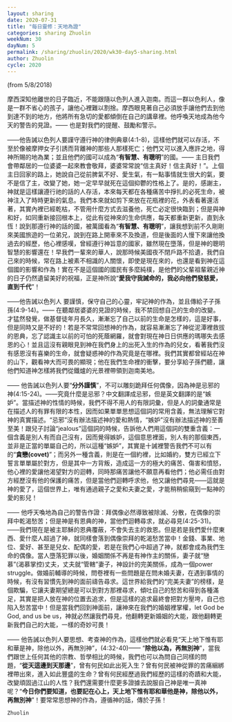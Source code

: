 ```yaml
---
layout: sharing
date: 2020-07-31
title: "每日靈修：天地為證"
categories: sharing Zhuolin
weekNum: 30
dayNum: 5
permalink: /sharing/zhuolin/2020/wk30-day5-sharing.html
author: Zhuolin
cycle: 2020
---
```

(from 5/8/2018)

摩西深知他離世的日子臨近，不能跟隨以色列人進入迦南。而這一群以色利人，像是一群不省心的孩子，讓他心裡難以割捨。摩西眼見著自己必須放手讓他們去到他到達不到的地方，他將所有急切的愛都傾倒在自己的講章裡。他呼喚天地成為他今天的警告的見證。—— 也是對我們的提醒、鼓勵和警示。  

——他告誡以色列人要謹守遵行神的律例典章(4:1-8)，這樣他們就可以存活，不至於像被摩押女子引誘而背離神的那些人那樣死亡；他們又可以進入應許之地，得神所賜的地為業；並且他們的國可以成為“**有智慧、有聰明**”的國。—— 主日我們會帶鄰居的一位婆婆一起來教會敬拜，婆婆常常說“信主真好！信主真好！”。上個主日回家的路上，她說自己從前脾氣不好、愛生氣，有一點事情就生很大的氣，要不是信了主，改變了她，她一定早早就死在這個抑鬱的性格上了。是的，感謝主，神就是這樣讓遵行祂的話的人存活，本來每天都在各種痛苦中掙扎的必死生命，被神注入了時時更新的氣息。我們本來就如剪下來放在花瓶裡的花，外表看著還活著，其實內裡已經乾枯，不管用什麼方式去滋養他，死亡必定很快臨到；但是與神和好，如同重新接回根本上，從此有從神來的生命供應，每天都重新更新，直到永恆！說到那遵行神的話的國，被萬國看為“**有智慧、有聰明**”，讓我想到前不久剛剛來美國旅遊的一位弟兄，說到在路上開車來不及換道，但是後面的人慢下來讓他換過去的經歷，他心裡感嘆，曾經遵行神旨意的國家，雖然現在墮落，但是神的聰明智慧的影響還在！早我們一輩來的華人，說那時候美國夜不閉戶路不拾遺，我們自己來的時候，常在路上被素不相識的人關懷，即使是現在來的，也還是看到神在這個國的影響和作為！實在不是這個國的國民有多麼純樸，是他們的父輩祖輩親近神的日子仍然遺留美好的祝福，正是神所說“**愛我守我誡命的，我必向他們發慈愛，直到千代**”！  

——他告誡以色列人 要謹慎，保守自己的心靈，牢記神的作為，並且傳給子子孫孫(4:9-14)。—— 在聽鄰居婆婆的見證的時候，我不禁回想自己的生命的改變。才猛然發覺，做基督徒年月長久，漸漸忘了自己以前的生命是怎樣的，這是好事，但是同時又是不好的！若是不常常回想神的作為，就容易漸漸忘了神從泥潭裡救拔的恩典，忘了認識主以前的可怕的死蔭網羅，就會對現在神日日供應的瑪哪失去感恩的心！並且這沒有親眼見到神在我們身上的出死入生的作為的兒女，看著我們沒有感恩沒有喜樂的生命，就會疑惑神的作為究竟是在哪裡。我們其實都曾經站在神的山下，觀看神大而可畏的顯現；他在我們生命裡的衝擊，要分享給子孫們聽，讓他們知道神怎樣將我們從鐵爐的光景裡帶領到迦南美地。  

—— 他告誡以色列人要“**分外謹慎**”，不可以雕刻跪拜任何偶像，因為神是忌邪的神(4:15-24)。——究竟什麼是忌邪？中文翻譯成忌邪，但是英文翻譯的是“嫉妒”。當描述神的性情的時候，我們不得不用人的有限詞彙，但是人的詞彙通常是在描述人的有罪有限的本性，因而如果單單思想這個詞的常用含義，無法理解它對神的真實描述。“忌邪”沒有辦法描述神的愛和熱情，“嫉妒”沒有辦法描述神的至善至美！跟兒子討論“jealous”這個詞的時候，告訴他人們用這個詞的雙重含義：一個含義是別人有而自己沒有，因而覺得嫉妒，這個意思裡面，別人有的那個東西，並非是正當的單屬自己的，所以這種“嫉妒”，其實是十誡裡警告我們不可以有的“**貪戀(covet)**”；而另外一種含義，則是在一個約裡，比如婚約，雙方已經立下誓言單單屬於對方，但是其中一方背叛，造成這一方的極大的痛苦、傷害和憤怒，他心裡的愛讓他渴望對方的迴轉，同時那痛苦讓他不願意再看他們；他必需任由對方經歷沒有他的保護的痛苦，但是當他們迴轉呼求他，他又讓他們尋見——這就是神的愛了，這個世界上，唯有通過親子之愛和夫妻之愛，才能稍稍偷窺到一點神的愛的影兒！  

—— 他呼天喚地為自己的警告作證：拜偶像必然導致被除滅、分散，在偶像的崇拜中乾渴愁苦；但是神是有恩典的神，當他們迴轉尋求，就必尋見(4:25-31)。——我們現在是被主耶穌的恩典覆蔽，不會失去主的救恩。但是若是我們愛什麼東西、愛什麼人超過了神，就同樣會落到偶像崇拜的乾渴愁苦當中！金錢、事業、地位、愛好、甚至是兒女、配偶的愛，若是在我們心中超過了神，就都會成為我們生命的偶像。當人墮落犯罪以後，婚姻關係不再是有神作主的關係，妻子就“戀慕”(渴慕掌控)丈夫，丈夫就“管轄”妻子，神設計的完美關係，成為一個power struggle。做婚前輔導的時候，問卷裡有一些問題是在問未婚夫妻，在遇到事情的時候，有沒有習慣先到神的面前禱告尋求。這世界給我們的“完美夫妻”的榜樣，是個欺騙，它讓夫妻期望總是可以到對方那裡尋求，傾吐自己的愁苦和得到各種滿足，其實是把人放在神的位置去追求，但是這樣的追求最終會把對方壓垮，自己也陷入愁苦當中！但是當我們回到神面前，讓神來在我們的婚姻裡掌權，let God be God, and us be us，神就必然讓我們尋見，他翻轉更新婚姻的大能，跟他翻轉更新我們自己的大能，一樣的奇妙可畏！  

—— 他告誡以色列人要思想、考查神的作為，這樣他們就必看見“天上地下惟有耶和華是神，除他以外，再無別神”，(4:32-40)—— “**除他以為，再無別神**”，當我們跟世上任何其他的宗教、哲學相比的時候，我們也可以為問自己同樣的問題，“**從天這邊到天那邊**”，曾有何民如此出死入生？曾有何民被神從罪的苦痛綑綁裡帶出來，進入如此豐盛的生命？曾有何民經歷過我們經歷的這樣的奇蹟和大能，改變頑固過江山的人性？我們還需要什麼更多證據去說服自己神是唯一真神呢？“**今日你們要知道，也要記在心上，天上地下惟有耶和華他是神，除他以外，再無別神**”！要常常思想神的作為，遵循神的話，傳於子孫！  

`Zhuolin`  

